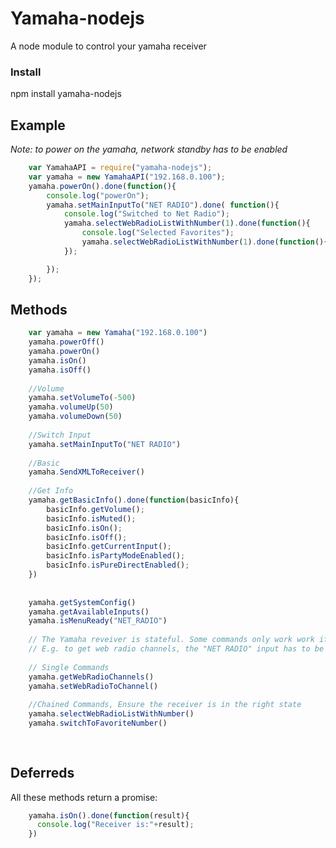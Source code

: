 Yamaha-nodejs
==================

A node module to control your yamaha receiver

### Install
npm install yamaha-nodejs

## Example
*Note: to power on the yamaha, network standby has to be enabled*
```javascript
    var YamahaAPI = require("yamaha-nodejs");
    var yamaha = new YamahaAPI("192.168.0.100");
    yamaha.powerOn().done(function(){
		console.log("powerOn");
		yamaha.setMainInputTo("NET RADIO").done( function(){
			console.log("Switched to Net Radio");
			yamaha.selectWebRadioListWithNumber(1).done(function(){
				console.log("Selected Favorites");
				yamaha.selectWebRadioListWithNumber(1).done(function(){});
			});

		});
	});
```
## Methods
```javascript
    var yamaha = new Yamaha("192.168.0.100")
    yamaha.powerOff()
    yamaha.powerOn()
    yamaha.isOn()
    yamaha.isOff()
    
    //Volume
    yamaha.setVolumeTo(-500)
    yamaha.volumeUp(50)
    yamaha.volumeDown(50)
    
    //Switch Input
    yamaha.setMainInputTo("NET RADIO")
    
    //Basic
    yamaha.SendXMLToReceiver()
    
    //Get Info
    yamaha.getBasicInfo().done(function(basicInfo){
		basicInfo.getVolume();
		basicInfo.isMuted();
		basicInfo.isOn();
		basicInfo.isOff();
		basicInfo.getCurrentInput();
		basicInfo.isPartyModeEnabled();
		basicInfo.isPureDirectEnabled();
    })
		
    
    yamaha.getSystemConfig()
    yamaha.getAvailableInputs()
    yamaha.isMenuReady("NET_RADIO")
    
    // The Yamaha reveiver is stateful. Some commands only work work if the receiver is in the right state.
    // E.g. to get web radio channels, the "NET RADIO" input has to be selected.
    
    // Single Commands
    yamaha.getWebRadioChannels()
    yamaha.setWebRadioToChannel()
    
    //Chained Commands, Ensure the receiver is in the right state
    yamaha.selectWebRadioListWithNumber()
    yamaha.switchToFavoriteNumber() 
    
    
```
## Deferreds
All these methods return a promise:
```javascript
    yamaha.isOn().done(function(result){
      console.log("Receiver is:"+result);
    })
```
